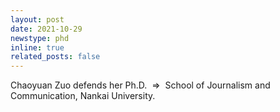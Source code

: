 ```yaml
---
layout: post
date: 2021-10-29
newstype: phd
inline: true
related_posts: false
---
```


Chaoyuan Zuo defends her Ph.D.
&nbsp;&rArr;&nbsp;
School of Journalism and Communication, Nankai University.

